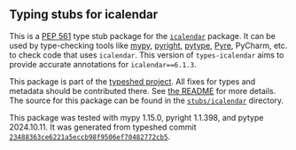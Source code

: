 ## Typing stubs for icalendar

This is a [PEP 561](https://peps.python.org/pep-0561/)
type stub package for the [`icalendar`](https://github.com/collective/icalendar) package.
It can be used by type-checking tools like
[mypy](https://github.com/python/mypy/),
[pyright](https://github.com/microsoft/pyright),
[pytype](https://github.com/google/pytype/),
[Pyre](https://pyre-check.org/),
PyCharm, etc. to check code that uses `icalendar`. This version of
`types-icalendar` aims to provide accurate annotations for
`icalendar==6.1.3`.

This package is part of the [typeshed project](https://github.com/python/typeshed).
All fixes for types and metadata should be contributed there.
See [the README](https://github.com/python/typeshed/blob/main/README.md)
for more details. The source for this package can be found in the
[`stubs/icalendar`](https://github.com/python/typeshed/tree/main/stubs/icalendar)
directory.

This package was tested with
mypy 1.15.0,
pyright 1.1.398,
and pytype 2024.10.11.
It was generated from typeshed commit
[`23488363ce6221a5eccb98f9506ef70482772cb5`](https://github.com/python/typeshed/commit/23488363ce6221a5eccb98f9506ef70482772cb5).